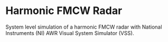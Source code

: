 # Harmonic FMCW Radar
System level simulation of a harmonic FMCW radar with National Instruments (NI) AWR Visual System Simulator (VSS).
